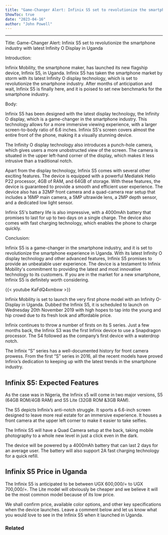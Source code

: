 ```yaml
---
title: "Game-Changer Alert: Infinix S5 set to revolutionize the smartphone industry with latest Infinity O Display in Uganda!"
ShowToc: true 
date: "2023-04-16"
author: "John Powell"
---
```

*****
Title: Game-Changer Alert: Infinix S5 set to revolutionize the smartphone industry with latest Infinity O Display in Uganda

Introduction:

Infinix Mobility, the smartphone maker, has launched its new flagship device, Infinix S5, in Uganda. Infinix S5 has taken the smartphone market by storm with its latest Infinity O display technology, which is set to revolutionize the smartphone industry. After months of anticipation and wait, Infinix S5 is finally here, and it is poised to set new benchmarks for the smartphone industry.

Body:

Infinix S5 has been designed with the latest display technology, the Infinity O display, which is a game-changer in the smartphone industry. This technology allows for a more immersive viewing experience, with a larger screen-to-body ratio of 6.6 inches. Infinix S5's screen covers almost the entire front of the phone, making it a visually stunning device.

The Infinity O display technology also introduces a punch-hole camera, which gives users a more unobstructed view of the screen. The camera is situated in the upper left-hand corner of the display, which makes it less intrusive than a traditional notch.

Apart from the display technology, Infinix S5 comes with several other exciting features. The device is equipped with a powerful Mediatek Helio P22 processor, 4GB of RAM, and 64GB of storage. With these features, the device is guaranteed to provide a smooth and efficient user experience. The device also has a 32MP front camera and a quad-camera rear setup that includes a 16MP main camera, a 5MP ultrawide lens, a 2MP depth sensor, and a dedicated low light sensor.

Infinix S5's battery life is also impressive, with a 4000mAh battery that promises to last for up to two days on a single charge. The device also comes with fast charging technology, which enables the phone to charge quickly.

Conclusion:

Infinix S5 is a game-changer in the smartphone industry, and it is set to revolutionize the smartphone experience in Uganda. With its latest Infinity O display technology and other advanced features, Infinix S5 promises to provide an unbeatable user experience. The device is a testament to Infinix Mobility's commitment to providing the latest and most innovative technology to its customers. If you are in the market for a new smartphone, Infinix S5 is definitely worth considering.

{{< youtube KaFdQ4xmbxw >}} 



Infinix Mobility is set to launch the very first phone model with an Infinity O-Display in Uganda. Dubbed the Infinix S5, it is scheduled to launch on Wednesday 20th November 2019 with high hopes to tap into the young and hip crowd due to its fresh look and affordable price.
 
Infinix continues to throw a number of firsts on its S series. Just a few months back, the Infinix S3 was the first Infinix device to use a Snapdragon processor. The S4 followed as the company’s first device with a waterdrop notch.  
 
The Infinix “S” series has a well-documented history for front camera prowess. From the first “S” series in 2016, all the recent models have proved Infinix’s dedication to keeping up with the latest trends in the smartphone industry. 
 
## Infinix S5: Expected Features
 
As the case was in Nigeria, the Infinix s5 will come in two major versions, S5 (64GB ROM/4GB RAM) and S5 Lite (32GB ROM &3GB RAM).
 
The S5 depicts Infinix’s anti-notch struggle. It sports a 6.6-inch screen designed to leave more real estate for an immersive experience. It houses a front camera at the upper left corner to make it easier to take selfies.
 
The Infinix S5 will have a Quad Camera setup at the back, taking mobile photography to a whole new level in just a click even in the dark.
 
The device will be powered by a 4000mAh battery that can last 2 days for an average user. The battery will also support 2A fast charging technology for a quick refill.
 
## Infinix S5 Price in Uganda
 
The Infinix S5 is anticipated to be between UGX 600,000/= to UGX 700,000/=. The Lite model will obviously be cheaper and we believe it will be the most common model because of its low price.
 
We shall confirm price, available color options, and other key specifications when the device launches. Leave a comment below and let us know what you would love to see in the Infinix S5 when it launched in Uganda.
 
### Related



